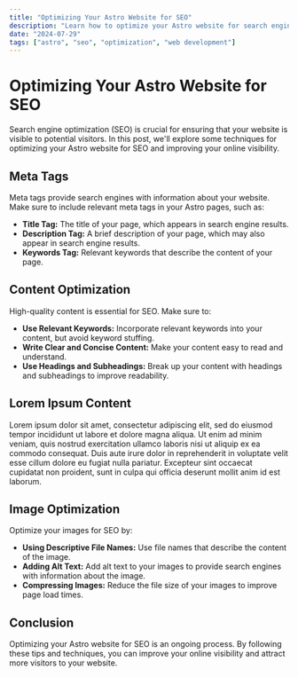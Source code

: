 ```yaml
---
title: "Optimizing Your Astro Website for SEO"
description: "Learn how to optimize your Astro website for search engines and improve your online visibility."
date: "2024-07-29"
tags: ["astro", "seo", "optimization", "web development"]
---
```


# Optimizing Your Astro Website for SEO

Search engine optimization (SEO) is crucial for ensuring that your website is visible to potential visitors. In this post, we'll explore some techniques for optimizing your Astro website for SEO and improving your online visibility.

## Meta Tags

Meta tags provide search engines with information about your website. Make sure to include relevant meta tags in your Astro pages, such as:

*   **Title Tag:** The title of your page, which appears in search engine results.
*   **Description Tag:** A brief description of your page, which may also appear in search engine results.
*   **Keywords Tag:** Relevant keywords that describe the content of your page.

## Content Optimization

High-quality content is essential for SEO. Make sure to:

*   **Use Relevant Keywords:** Incorporate relevant keywords into your content, but avoid keyword stuffing.
*   **Write Clear and Concise Content:** Make your content easy to read and understand.
*   **Use Headings and Subheadings:** Break up your content with headings and subheadings to improve readability.

## Lorem Ipsum Content

Lorem ipsum dolor sit amet, consectetur adipiscing elit, sed do eiusmod tempor incididunt ut labore et dolore magna aliqua. Ut enim ad minim veniam, quis nostrud exercitation ullamco laboris nisi ut aliquip ex ea commodo consequat. Duis aute irure dolor in reprehenderit in voluptate velit esse cillum dolore eu fugiat nulla pariatur. Excepteur sint occaecat cupidatat non proident, sunt in culpa qui officia deserunt mollit anim id est laborum.

## Image Optimization

Optimize your images for SEO by:

*   **Using Descriptive File Names:** Use file names that describe the content of the image.
*   **Adding Alt Text:** Add alt text to your images to provide search engines with information about the image.
*   **Compressing Images:** Reduce the file size of your images to improve page load times.

## Conclusion

Optimizing your Astro website for SEO is an ongoing process. By following these tips and techniques, you can improve your online visibility and attract more visitors to your website.